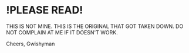 # !PLEASE READ!
THIS IS NOT MINE.
THIS IS THE ORIGINAL THAT GOT TAKEN DOWN.
DO NOT COMPLAIN AT ME IF IT DOESN'T WORK.

Cheers,
Gwishyman
